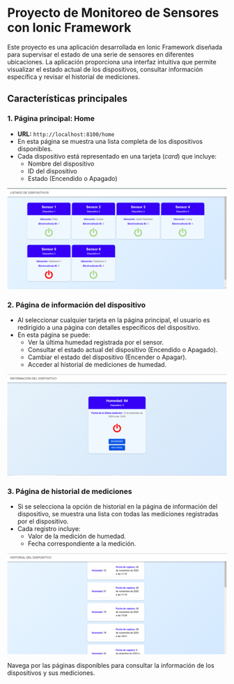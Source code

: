 # Proyecto de Monitoreo de Sensores con Ionic Framework

Este proyecto es una aplicación desarrollada en Ionic Framework diseñada para supervisar el estado de una serie de sensores en diferentes ubicaciones. La aplicación proporciona una interfaz intuitiva que permite visualizar el estado actual de los dispositivos, consultar información específica y revisar el historial de mediciones.

## Características principales

### 1. Página principal: Home
- **URL:** `http://localhost:8100/home`
- En esta página se muestra una lista completa de los dispositivos disponibles.
- Cada dispositivo está representado en una tarjeta (*card*) que incluye:
  - Nombre del dispositivo
  - ID del dispositivo
  - Estado (Encendido o Apagado)

![home.png](imagenes\home.png) <!-- Imagen 1 de ejemplo -->

### 2. Página de información del dispositivo
- Al seleccionar cualquier tarjeta en la página principal, el usuario es redirigido a una página con detalles específicos del dispositivo.
- En esta página se puede:
  - Ver la última humedad registrada por el sensor.
  - Consultar el estado actual del dispositivo (Encendido o Apagado).
  - Cambiar el estado del dispositivo (Encender o Apagar).
  - Acceder al historial de mediciones de humedad.

![Información del dispositivo](imagenes\info.png) <!-- Imagen 2 de ejemplo -->

### 3. Página de historial de mediciones
- Si se selecciona la opción de historial en la página de información del dispositivo, se muestra una lista con todas las mediciones registradas por el dispositivo.
- Cada registro incluye:
  - Valor de la medición de humedad.
  - Fecha correspondiente a la medición.

![log](imagenes\log.png) <!-- Imagen 3 de ejemplo -->

Navega por las páginas disponibles para consultar la información de los dispositivos y sus mediciones.

